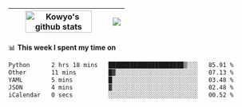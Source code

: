 | <a href="https://github.com/anuraghazra/github-readme-stats"><img width="85%" src="https://github-readme-stats.vercel.app/api?username=kowyo&show_icons=true&hide_border=true&theme=transparent" alt="Kowyo's github stats" /></a> | <a href="https://github.com/anuraghazra/github-readme-stats"><img align="center" src="https://github-readme-stats.vercel.app/api/top-langs/?username=kowyo&exclude_repo=Engineering-Competition-Robot,mobile-robot&hide=c,assembly,shaderlab,hlsl,mathematica,cmake&layout=compact&hide_border=true&theme=transparent" /></a> |
| ------------- | ------------- |

📊 **This week I spent my time on**
<!--START_SECTION:waka-->

```txt
Python      2 hrs 18 mins   █████████████████████▒░░░   85.91 %
Other       11 mins         █▓░░░░░░░░░░░░░░░░░░░░░░░   07.13 %
YAML        5 mins          █░░░░░░░░░░░░░░░░░░░░░░░░   03.48 %
JSON        4 mins          ▓░░░░░░░░░░░░░░░░░░░░░░░░   02.48 %
iCalendar   0 secs          ░░░░░░░░░░░░░░░░░░░░░░░░░   00.52 %
```

<!--END_SECTION:waka-->
